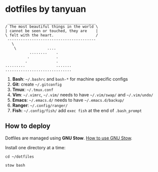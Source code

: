 # dotfiles by tanyuan

```
 ________________________________________
/ The most beautiful things in the world \
| cannot be seen or touched, they are    |
\ felt with the heart.                   /
 ----------------------------------------
   \
    \              ....       
           ........    .      
          .            .      
         .             .      
.........              .......
..............................
```

1. **Bash**: `~/.bashrc` and `bash-*` for machine specific configs
2. **Git**: create `~/.gitconfig`
3. **Tmux**: `~/.tmux.conf`
4. **Vim**: `~/.vimrc`, `~/.vim/` needs to have `~/.vim/swap/` and `~/.vim/undo/`
5. **Emacs**: `~/.emacs.d/` needs to have `~/.emacs.d/backup/`
6. **Ranger**: `~/.config/ranger/`
7. **Fish**: `~/.config/fish/` add `exec fish` at the end of `.bash_prompt`

## How to deploy

Dotfiles are managed using **GNU Stow**. [How to use GNU Stow](https://gist.github.com/tanyuan/d8ac86407893699e0d2b).

Install one directory at a time:

```
cd ~/dotfiles

stow bash
```
